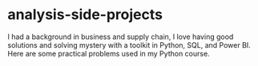 # analysis-side-projects
I had a background in business and supply chain, I love having good solutions and solving mystery with a toolkit in Python, SQL, and Power BI.  Here are some practical problems used in my Python course.
